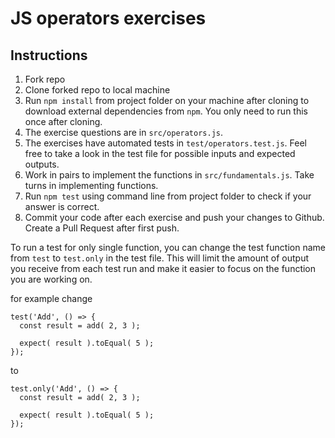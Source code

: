 # JS operators exercises

## Instructions

1. Fork repo
2. Clone forked repo to local machine
3. Run `npm install` from project folder on your machine after cloning to download external dependencies from `npm`. You only need to run this once after cloning.
3. The exercise questions are in `src/operators.js`.
4. The exercises have automated tests in `test/operators.test.js`. Feel free to take a look in the test file for possible inputs and expected outputs.
5. Work in pairs to implement the functions in `src/fundamentals.js`. Take turns in implementing functions.
6. Run `npm test` using command line from project folder to check if your answer is correct.
7. Commit your code after each exercise and push your changes to Github. Create a Pull Request after first push.

To run a test for only single function, you can change the test function name from `test` to `test.only` in the test file. This will limit the amount of output you receive from each test run and make it easier to focus on the function you are working on.

for example change
```
test('Add', () => {
  const result = add( 2, 3 );

  expect( result ).toEqual( 5 );
});
```

to

```
test.only('Add', () => {
  const result = add( 2, 3 );

  expect( result ).toEqual( 5 );
});
```
